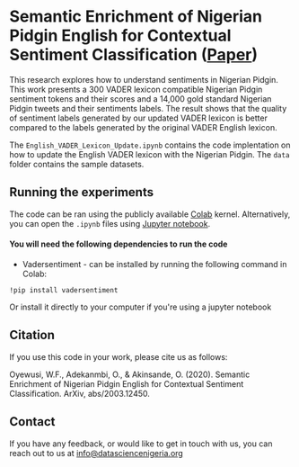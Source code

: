 # Semantic Enrichment of Nigerian Pidgin English for Contextual Sentiment Classification ([Paper](https://arxiv.org/pdf/2003.12450.pdf))
This research explores how to understand sentiments in Nigerian Pidgin. 
This work presents a 300 VADER lexicon compatible Nigerian Pidgin sentiment tokens and their scores and a 14,000 gold standard Nigerian Pidgin tweets and their sentiments labels.
The result shows that the quality of sentiment labels generated by our updated VADER lexicon is better compared to the labels generated by the original VADER English lexicon.
 
The `English_VADER_Lexicon_Update.ipynb` contains the code implentation on how to update the English VADER lexicon with the Nigerian Pidgin.
The `data` folder contains the sample datasets.

## Running the experiments
The code can be ran using the publicly available [Colab](https://colab.research.google.com/notebooks/intro.ipynb) kernel. 
Alternatively, you can open the `.ipynb` files using [Jupyter notebook](http://jupyter.org/install.html). 
#### You will need the following dependencies to run the code
- Vadersentiment - can be installed by running the following command in Colab:
```
!pip install vadersentiment
```
Or install it directly to your computer if you're using a jupyter notebook

## Citation
If you use this code in your work, please cite us as follows:

Oyewusi, W.F., Adekanmbi, O., & Akinsande, O. (2020). Semantic Enrichment of Nigerian Pidgin English for Contextual Sentiment Classification. ArXiv, abs/2003.12450.

## Contact
If you have any feedback, or would like to get in touch with us, you can reach out to us at info@datasciencenigeria.org
